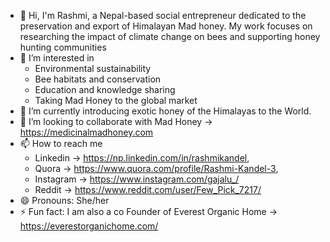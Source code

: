 - 👋 Hi, I'm Rashmi, a Nepal-based social entrepreneur dedicated to the preservation and export of Himalayan Mad honey. My work focuses on researching the impact of climate change on bees and supporting honey hunting communities
- 👀 I’m interested in
  - Environmental sustainability
  - Bee habitats and conservation
  - Education and knowledge sharing
  - Taking Mad Honey to the global market
- 🌱 I’m currently introducing exotic honey of the Himalayas to the World.
- 💞️ I’m looking to collaborate with Mad Honey -> https://medicinalmadhoney.com
- 📫 How to reach me
  - Linkedin -> https://np.linkedin.com/in/rashmikandel,
  - Quora -> https://www.quora.com/profile/Rashmi-Kandel-3,
  - Instagram -> https://www.instagram.com/gajalu_/
  - Reddit -> https://www.reddit.com/user/Few_Pick_7217/
- 😄 Pronouns: She/her
- ⚡ Fun fact: I am also a co Founder of Everest Organic Home -> https://everestorganichome.com/


